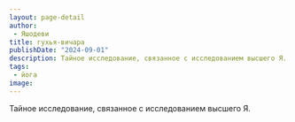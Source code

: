 ```yaml
---
layout: page-detail
author:
 - Яшодеви
title: гухья-вичара
publishDate: "2024-09-01"
description: Тайное исследование, связанное с исследованием высшего Я.
tags:
 - йога
image: 
---
```


Тайное исследование, связанное с исследованием высшего Я.

